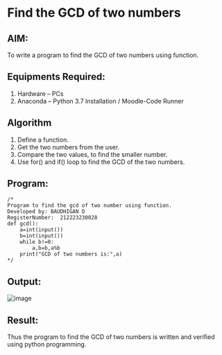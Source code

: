 # Find the GCD of two numbers

## AIM:
To write a program to find the GCD of two numbers using function.

## Equipments Required:
1. Hardware – PCs
2. Anaconda – Python 3.7 Installation / Moodle-Code Runner

## Algorithm
1. Define a function.
2. Get the two numbers from the user.
3. Compare the two values, to find the smaller number.
4. Use for() and if() loop to find the GCD of the two numbers.

## Program:
```
/*
Program to find the gcd of two number using function.
Developed by: BAUDHIGAN D
RegisterNumber:  212223230028
def gcd():
    a=int(input())
    b=int(input())
    while b!=0:
        a,b=b,a%b
    print("GCD of two numbers is:",a)
*/
```

## Output:
![image](https://github.com/baudhigan/GCD-of-two-numbers/assets/151921158/d03e0e8e-c96a-4a2c-9da4-2dddd27c19de)



## Result:
Thus the program to find the GCD of two numbers is written and verified using python programming.
